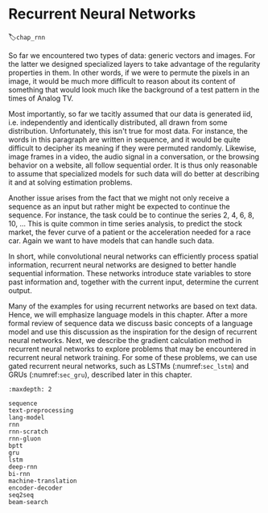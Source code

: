 # Recurrent Neural Networks
:label:`chap_rnn`

So far we encountered two types of data: generic vectors and images. For the latter we designed specialized layers to take advantage of the regularity properties in them. In other words, if we were to permute the pixels in an image, it would be much more difficult to reason about its content of something that would look much like the background of a test pattern in the times of Analog TV.

Most importantly, so far we tacitly assumed that our data is generated iid, i.e. independently and identically distributed, all drawn from some distribution. Unfortunately, this isn't true for most data. For instance, the words in this paragraph are written in sequence, and it would be quite difficult to decipher its meaning if they were permuted randomly. Likewise, image frames in a video, the audio signal in a conversation, or the browsing behavior on a website, all follow sequential order. It is thus only reasonable to assume that specialized models for such data will do better at describing it and at solving estimation problems.

Another issue arises from the fact that we might not only receive a sequence as an input but rather might be expected to continue the sequence. For instance, the task could be to continue the series 2, 4, 6, 8, 10, ... This is quite common in time series analysis, to predict the stock market, the fever curve of a patient or the acceleration needed for a race car. Again we want to have models that can handle such data.

In short, while convolutional neural networks can efficiently process spatial information, recurrent neural networks are designed to better handle sequential information. These networks introduce state variables to store past information and, together with the current input, determine the current output.

Many of the examples for using recurrent networks are based on text data. Hence, we will emphasize language models in this chapter. After a more formal review of sequence data we discuss basic concepts of a language model and use this discussion as the inspiration for the design of recurrent neural networks. Next, we describe the gradient calculation method in recurrent neural networks to explore problems that may be encountered in recurrent neural network training. For some of these problems, we can use gated recurrent neural networks, such as LSTMs (:numref:`sec_lstm`) and GRUs (:numref:`sec_gru`), described later in this chapter.

```toc
:maxdepth: 2

sequence
text-preprocessing
lang-model
rnn
rnn-scratch
rnn-gluon
bptt
gru
lstm
deep-rnn
bi-rnn
machine-translation
encoder-decoder
seq2seq
beam-search
```
